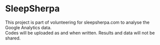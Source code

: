 # SleepSherpa
This project is part of volunteering for sleepsherpa.com to analyse the Google Analytics data.<br>
Codes will be uploaded as and when written. Results and data will not be shared.

